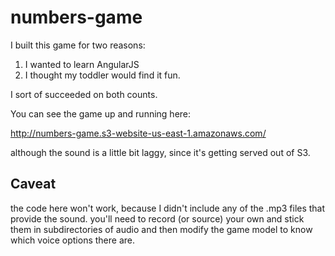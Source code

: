 numbers-game
============

I built this game for two reasons:

1. I wanted to learn AngularJS
2. I thought my toddler would find it fun.

I sort of succeeded on both counts.

You can see the game up and running here:

http://numbers-game.s3-website-us-east-1.amazonaws.com/

although the sound is a little bit laggy, since it's getting served out of S3.


Caveat
------

the code here won't work, because I didn't include any of the .mp3 files that provide the sound.
you'll need to record (or source) your own and stick them in subdirectories of audio and then 
modify the game model to know which voice options there are.
